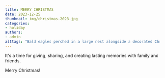 ```yaml
---
title: MERRY CHRISTMAS
date: 2023-12-25
thumbnail: img/christmas-2023.jpg
categories:
- holiday
authors:
- admin
alttags: "Bald eagles perched in a large nest alongside a decorated Christmas tree, celebrating the holiday season with family"
---
```

It's a time for giving, sharing, and creating lasting memories with family and friends. 

Merry Christmas!